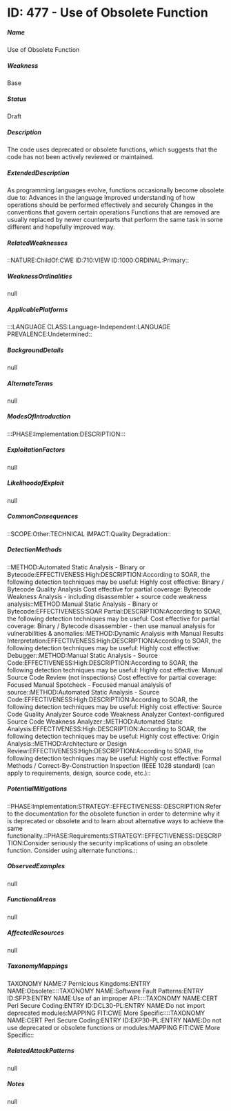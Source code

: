 # ID: 477 - Use of Obsolete Function
<h5>Name</h5>Use of Obsolete Function
<h5>Weakness</h5>Base
<h5>Status</h5>Draft
<h5>Description</h5>The code uses deprecated or obsolete functions, which suggests that the code has not been actively reviewed or maintained.
<h5>ExtendedDescription</h5>As programming languages evolve, functions occasionally become obsolete due to: Advances in the language Improved understanding of how operations should be performed effectively and securely Changes in the conventions that govern certain operations Functions that are removed are usually replaced by newer counterparts that perform the same task in some different and hopefully improved way.
<h5>RelatedWeaknesses</h5>::NATURE:ChildOf:CWE ID:710:VIEW ID:1000:ORDINAL:Primary::
<h5>WeaknessOrdinalities</h5>null
<h5>ApplicablePlatforms</h5>:::LANGUAGE CLASS:Language-Independent:LANGUAGE PREVALENCE:Undetermined::
<h5>BackgroundDetails</h5>null
<h5>AlternateTerms</h5>null
<h5>ModesOfIntroduction</h5>:::PHASE:Implementation:DESCRIPTION:::
<h5>ExploitationFactors</h5>null
<h5>LikelihoodofExploit</h5>null
<h5>CommonConsequences</h5>::SCOPE:Other:TECHNICAL IMPACT:Quality Degradation::
<h5>DetectionMethods</h5>::METHOD:Automated Static Analysis - Binary or Bytecode:EFFECTIVENESS:High:DESCRIPTION:According to SOAR, the following detection techniques may be useful: Highly cost effective: Binary / Bytecode Quality Analysis Cost effective for partial coverage: Bytecode Weakness Analysis - including disassembler + source code weakness analysis::METHOD:Manual Static Analysis - Binary or Bytecode:EFFECTIVENESS:SOAR Partial:DESCRIPTION:According to SOAR, the following detection techniques may be useful: Cost effective for partial coverage: Binary / Bytecode disassembler - then use manual analysis for vulnerabilities & anomalies::METHOD:Dynamic Analysis with Manual Results Interpretation:EFFECTIVENESS:High:DESCRIPTION:According to SOAR, the following detection techniques may be useful: Highly cost effective: Debugger::METHOD:Manual Static Analysis - Source Code:EFFECTIVENESS:High:DESCRIPTION:According to SOAR, the following detection techniques may be useful: Highly cost effective: Manual Source Code Review (not inspections) Cost effective for partial coverage: Focused Manual Spotcheck - Focused manual analysis of source::METHOD:Automated Static Analysis - Source Code:EFFECTIVENESS:High:DESCRIPTION:According to SOAR, the following detection techniques may be useful: Highly cost effective: Source Code Quality Analyzer Source code Weakness Analyzer Context-configured Source Code Weakness Analyzer::METHOD:Automated Static Analysis:EFFECTIVENESS:High:DESCRIPTION:According to SOAR, the following detection techniques may be useful: Highly cost effective: Origin Analysis::METHOD:Architecture or Design Review:EFFECTIVENESS:High:DESCRIPTION:According to SOAR, the following detection techniques may be useful: Highly cost effective: Formal Methods / Correct-By-Construction Inspection (IEEE 1028 standard) (can apply to requirements, design, source code, etc.)::
<h5>PotentialMitigations</h5>::PHASE:Implementation:STRATEGY::EFFECTIVENESS::DESCRIPTION:Refer to the documentation for the obsolete function in order to determine why it is deprecated or obsolete and to learn about alternative ways to achieve the same functionality.::PHASE:Requirements:STRATEGY::EFFECTIVENESS::DESCRIPTION:Consider seriously the security implications of using an obsolete function. Consider using alternate functions.::
<h5>ObservedExamples</h5>null
<h5>FunctionalAreas</h5>null
<h5>AffectedResources</h5>null
<h5>TaxonomyMappings</h5>TAXONOMY NAME:7 Pernicious Kingdoms:ENTRY NAME:Obsolete::::TAXONOMY NAME:Software Fault Patterns:ENTRY ID:SFP3:ENTRY NAME:Use of an improper API::::TAXONOMY NAME:CERT Perl Secure Coding:ENTRY ID:DCL30-PL:ENTRY NAME:Do not import deprecated modules:MAPPING FIT:CWE More Specific::::TAXONOMY NAME:CERT Perl Secure Coding:ENTRY ID:EXP30-PL:ENTRY NAME:Do not use deprecated or obsolete functions or modules:MAPPING FIT:CWE More Specific::
<h5>RelatedAttackPatterns</h5>null
<h5>Notes</h5>null

